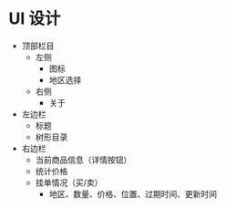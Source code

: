 # UI 设计

* 顶部栏目
  * 左侧
    * 图标
    * 地区选择
  * 右侧
    * 关于
* 左边栏
  * 标题
  * 树形目录
* 右边栏
  * 当前商品信息（详情按钮）
  * 统计价格
  * 挂单情况（买/卖）
    * 地区、数量、价格、位置、过期时间、更新时间

